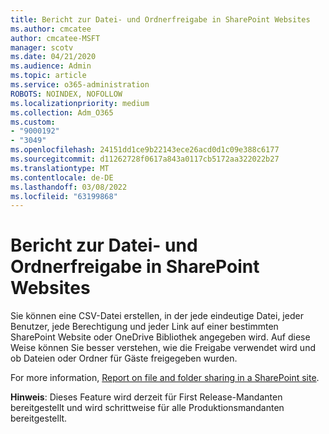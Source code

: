 ```yaml
---
title: Bericht zur Datei- und Ordnerfreigabe in SharePoint Websites
ms.author: cmcatee
author: cmcatee-MSFT
manager: scotv
ms.date: 04/21/2020
ms.audience: Admin
ms.topic: article
ms.service: o365-administration
ROBOTS: NOINDEX, NOFOLLOW
ms.localizationpriority: medium
ms.collection: Adm_O365
ms.custom:
- "9000192"
- "3049"
ms.openlocfilehash: 24151dd1ce9b22143ece26acd0d1c09e388c6177
ms.sourcegitcommit: d11262728f0617a843a0117cb5172aa322022b27
ms.translationtype: MT
ms.contentlocale: de-DE
ms.lasthandoff: 03/08/2022
ms.locfileid: "63199868"
---
```

# <a name="report-on-file-and-folder-sharing-in-sharepoint-sites"></a>Bericht zur Datei- und Ordnerfreigabe in SharePoint Websites

Sie können eine CSV-Datei erstellen, in der jede eindeutige Datei, jeder Benutzer, jede Berechtigung und jeder Link auf einer bestimmten SharePoint Website oder OneDrive Bibliothek angegeben wird. Auf diese Weise können Sie besser verstehen, wie die Freigabe verwendet wird und ob Dateien oder Ordner für Gäste freigegeben wurden.

For more information, [Report on file and folder sharing in a SharePoint site](https://docs.microsoft.com/sharepoint/sharing-reports).

**Hinweis**: Dieses Feature wird derzeit für First Release-Mandanten bereitgestellt und wird schrittweise für alle Produktionsmandanten bereitgestellt.